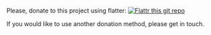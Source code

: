 Please, donate to this project using flatter: [![Flattr this git repo](http://api.flattr.com/button/flattr-badge-large.png)](https://flattr.com/submit/auto?user_id=ivanperez-keera&url=https://github.com/keera-studios/haskell-game-programming&title=HaskellGameProgramming&language=&tags=github&category=software) 

If you would like to use another donation method, please get in touch.